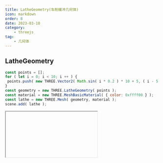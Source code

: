 ```yaml
---
title: LatheGeometry(车削缓冲几何体)
icon: markdown
order: 8
date: 2023-03-10
category:
    - threejs
tag:
    - 几何体
---
```


## LatheGeometry

```js
const points = [];
for ( let i = 0; i < 10; i ++ ) {
 points.push( new THREE.Vector2( Math.sin( i * 0.2 ) * 10 + 5, ( i - 5 ) * 2 ) );
}
const geometry = new THREE.LatheGeometry( points );
const material = new THREE.MeshBasicMaterial( { color: 0xffff00 } );
const lathe = new THREE.Mesh( geometry, material );
scene.add( lathe );
```

<IFrame url="https://luotainxu-demo.netlify.app/#/threejs/latheGeometry"/>

## 构造器

### points : Array

一个Vector2对象数组。每个点的X坐标必须大于0

### segments : Integer

要生成的车削几何体圆周分段的数量，默认值是12

### phiStart : Float

以弧度表示的起始角度，默认值为0

### phiLength : Float

车削部分的弧度（0-2PI）范围，2PI将是一个完全闭合的、完整的车削几何体，小于2PI是部分的车削。默认值是2PI

## 属性

共有属性请参见其基类[BufferGeometry](/threejs/几何体/BufferGeometry.md)

### .parameters : Object

一个包含着构造函数中每个参数的对象。在对象实例化之后，对该属性的任何修改都不会改变这个几何体

## 方法

共有方法请参见其基类[BufferGeometry](/threejs/几何体/BufferGeometry.md)
